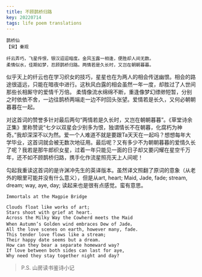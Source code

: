 ```yaml
---
title: 不顾鹊桥归路
key: 20220714
tags: life poem translations
---
```


```
鹊桥仙
【宋】秦观

纤云弄巧，飞星传恨，银汉迢迢暗度。金风玉露一相逢，便胜却人间无数。
柔情似水，佳期如梦，忍顾鹊桥归路。两情若是久长时，又岂在朝朝暮暮。
```
<!--more-->

似乎天上的纤云也在学习织女的技巧，星星也在为两人的相会传送幽恨。相会的路途很遥远，只能在暗夜中进行。这秋风白露的相会虽然一年一度，却胜过了人世间那些长相厮守的爱情千万倍。
柔情像流水绵绵不断，重逢像梦幻缥缈短暂，分别之时依依不舍，一边往鹊桥两端走一边不时回头张望。爱情若是长久，又何必朝朝暮暮在一起。

对这首词的赞誉多针对最后两句“两情若是久长时，又岂在朝朝暮暮”。《草堂诗余正集》里称赞说“七夕以双星会少别多为恨，独谓情长不在朝暮，化腐朽为神奇。”我却深深不以为然。爱一个人难道不就是要跟Ta天天在一起吗？想想每年大学毕业，这首词就会被无数次地征用。最后呢？又有多少不为朝朝暮暮的爱情久长了呢？我若是那牛郎织女星，过着一年只能见一面的日子却又要闪耀在星空千万年，还不如不顾鹊桥归路，携手化作流星照亮天上人间呢！

勾起我重读这首词的是许渊冲先生的英译版本。虽然译文照翻了原词的意象（从老外的眼里可能并没有什么意义），但是从art, heart; Maid, Jade, fade; stream, dream; way, aye, day; 读起来也是很有点感觉。蛮有意思。

```
Immortals at the Magpie Bridge

Clouds float like works of art;
Stars shoot with grief at heart.
Across the Milky Way the Cowherd meets the Maid
When Autumn’s Golden wind embraces Dew of Jade，
All the love scenes on earth, however many, fade.
This tender love flows like a stream;
Their happy date seems but a dream.
How can they bear a separate homeward way?
If love between both sides can last for aye,
Why need they stay together night and day?
```

> P.S. 山房读书鉴诗小记